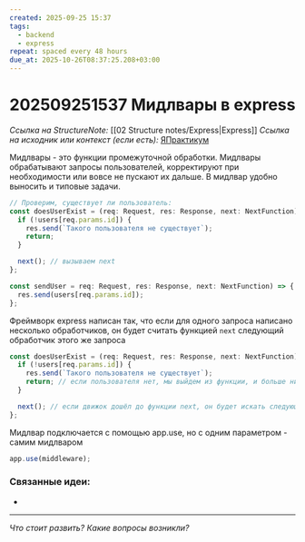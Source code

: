 ```yaml
---
created: 2025-09-25 15:37
tags:
  - backend
  - express
repeat: spaced every 48 hours
due_at: 2025-10-26T08:37:25.208+03:00
---
```

# 202509251537 Мидлвары в express

*Ссылка на StructureNote:* [[02 Structure notes/Express|Express]]
*Ссылка на исходник или контекст (если есть):* [ЯПрактикум](https://practicum.yandex.ru/learn/backend-nodejs/courses/16b47298-e20d-4fde-9619-1ab305039a00/sprints/564238/topics/1839b729-54bc-4e2b-92a4-271a0d268cb8/lessons/da2e892e-11a6-4cb8-a20d-1ecce7be40e8/)

Мидлвары - это функции промежуточной обработки. Мидлвары обрабатывают запросы пользователей, корректируют при необходимости или вовсе не пускают их дальше. В мидлвар удобно выносить и типовые задачи.

```ts
// Проверим, существует ли пользователь:
const doesUserExist = (req: Request, res: Response, next: NextFunction) => {
  if (!users[req.params.id]) {
    res.send(`Такого пользователя не существует`);
    return;
  }

  next(); // вызываем next
};

const sendUser = req: Request, res: Response, next: NextFunction) => {
  res.send(users[req.params.id]);
};
```

Фреймворк express написан так, что если для одного запроса написано несколько обработчиков, он будет считать функцией `next` следующий обработчик этого же запроса

```ts
const doesUserExist = (req: Request, res: Response, next: NextFunction) => {
  if (!users[req.params.id]) {
    res.send(`Такого пользователя не существует`);
    return; // если пользователя нет, мы выйдем из функции, и больше ничего происходить не будет
  }

  next(); // если движок дошёл до функции next, он будет искать следующий обработчик того же запроса
};
```

Мидлвар подключается с помощью app.use, но с одним параметром - самим мидлваром

```ts
app.use(middleware);
```

### Связанные идеи:

* 

---

*Что стоит развить? Какие вопросы возникли?*

